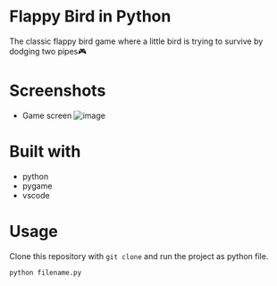 # Flappy Bird in Python

The classic flappy bird game where a little bird is trying to survive by dodging two pipes🎮

# Screenshots
- Game screen
![image](https://github.com/sahil-gpm/FlappyBirdPython/assets/142314251/0385fc3d-331e-48cd-8f7b-28103bc1ec1b)


# Built with
- python
- pygame
- vscode

# Usage 

Clone this repository with `git clone` and run the project as python file.


```
python filename.py
```
